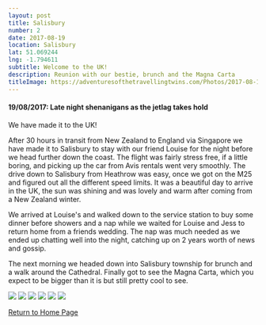 ```yaml
---
layout: post
title: Salisbury
number: 2
date: 2017-08-19
location: Salisbury
lat: 51.069244
lng: -1.794611
subtitle: Welcome to the UK!
description: Reunion with our bestie, brunch and the Magna Carta
titleImage: https://adventuresofthetravellingtwins.com/Photos/2017-08-19-Salisbury/cover-min.JPG
---
```


<h4>19/08/2017: Late night shenanigans as the jetlag takes hold</h4>

We have made it to the UK!

After 30 hours in transit from New Zealand to England via Singapore we have made it to Salisbury to stay with our friend Louise for the night before we head further down the coast. The flight was fairly stress free, if a little boring, and picking up the car from Avis rentals went very smoothly. The drive down to Salisbury from Heathrow was easy, once we got on the M25 and figured out all the different speed limits. It was a beautiful day to arrive in the UK, the sun was shining and was lovely and warm after coming from a New Zealand winter. 

We arrived at Louise's and walked down to the service station to buy some dinner before showers and a nap while we waited for Louise and Jess to return home from a friends wedding. The nap was much needed as we ended up chatting well into the night, catching up on 2 years worth of news and gossip. 

The next morning we headed down into Salisbury township for brunch and a walk around the Cathedral. Finally got to see the Magna Carta, which you expect to be bigger than it is but still pretty cool to see. 

<img src="https://adventuresofthetravellingtwins.com/Photos/2017-08-19-Salisbury/day11-min.jpg" class="image1">
<img src="https://adventuresofthetravellingtwins.com/Photos/2017-08-19-Salisbury/day12-min.jpg" class="image1">
<img src="https://adventuresofthetravellingtwins.com/Photos/2017-08-19-Salisbury/day13-min.jpg" class="image1">
<img src="https://adventuresofthetravellingtwins.com/Photos/2017-08-19-Salisbury/day14-min.jpg" class="image1">
<img src="https://adventuresofthetravellingtwins.com/Photos/2017-08-19-Salisbury/day15-min.jpg" class="image1">
<img src="https://adventuresofthetravellingtwins.com/Photos/2017-08-19-Salisbury/day16-min.jpg" class="image1">

<a href="https://adventuresofthetravellingtwins.com/">Return to Home Page</a>
